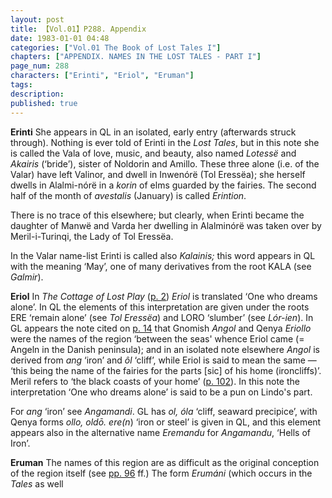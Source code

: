 ```yaml
---
layout: post
title: 【Vol.01】P288. Appendix
date: 1983-01-01 04:48
categories: ["Vol.01 The Book of Lost Tales I"]
chapters: ["APPENDIX. NAMES IN THE LOST TALES - PART I"]
page_num: 288
characters: ["Erinti", "Eriol", "Eruman"]
tags: 
description: 
published: true
---
```


<B>Erinti</B>   She appears in QL in an isolated, early entry (afterwards struck through). Nothing is ever told of Erinti in the <I>Lost Tales</I>, but in this note she is called the Vala of love, music, and beauty, also named <I>Lotessë</I> and <I>Akairis</I> (‘bride’), sister of Noldorin and Amillo. These three alone (i.e. of the Valar) have left Valinor, and dwell in Inwenórë (Tol Eressëa); she herself dwells in Alalmi-nórë in a <I>korin</I> of elms guarded by the fairies. The second half of the month of <I>avestalis</I> (January) is called <I>Erintion</I>.

There is no trace of this elsewhere; but clearly, when Erinti became the daughter of Manwë and Varda her dwelling in Alalminórë was taken over by Meril-i-Turinqi, the Lady of Tol Eressëa.

In the Valar name-list Erinti is called also <I>Kalainis;</I> this word appears in QL with the meaning ‘May’, one of many derivatives from the root KALA (see <I>Galmir</I>).

<B>Eriol</B>   In <I>The Cottage of Lost Play</I> ([p. 2]({{site.baseurl}}/vol01-p2)) <I>Eriol</I> is translated ‘One who dreams alone’. In QL the elements of this interpretation are given under the roots ERE ‘remain alone’ (see <I>Tol Eressëa</I>) and LORO ‘slumber’ (see <I>Lór-ien</I>). In GL appears the note cited on [p. 14]({{site.baseurl}}/vol01-p14) that Gnomish <I>Angol</I> and Qenya <I>Eriollo</I> were the names of the region ‘between the seas' whence Eriol came (= Angeln in the Danish peninsula); and in an isolated note elsewhere <I>Angol</I> is derived from <I>ang</I> ‘iron’ and <I>ôl</I> ‘cliff’, while Eriol is said to mean the same — ‘this being the name of the fairies for the parts [sic] of his home (ironcliffs)’. Meril refers to ‘the black coasts of your home’ ([p. 102]({{site.baseurl}}/vol01-p102)). In this note the interpretation ‘One who dreams alone’ is said to be a pun on Lindo's part.

For <I>ang</I> ‘iron’ see <I>Angamandi</I>. GL has <I>ol, óla</I> ‘cliff, seaward precipice’, with Qenya forms <I>ollo, oldō. ere(n</I>) ‘iron or steel’ is given in QL, and this element appears also in the alternative name <I>Eremandu</I> for <I>Angamandu</I>, ‘Hells of Iron’.

<B>Eruman</B>   The names of this region are as difficult as the original conception of the region itself (see [pp. 96]({{site.baseurl}}/vol01-p96) ff.) The form <I>Erumáni</I> (which occurs in the <I>Tales</I> as well

